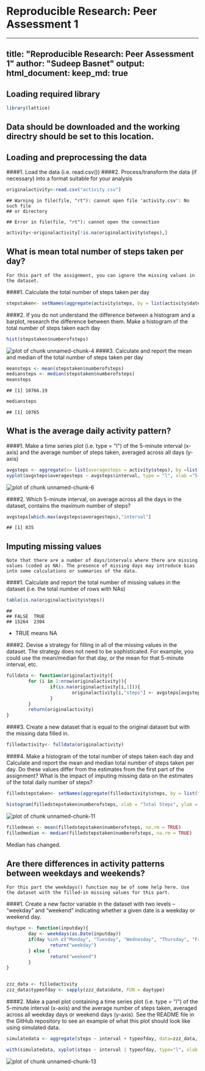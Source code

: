 # Reproducible Research: Peer Assessment 1
---
title: "Reproducible Research: Peer Assessment 1"
author: "Sudeep Basnet" 
output:
html_document:
keep_md: true
---
 
## Loading required library

```r
library(lattice)
```

## Data should be downloaded and the working directry should be set to this location.

## Loading and preprocessing the data
####1. Load the data (i.e. read.csv())
####2. Process/transform the data (if necessary) into a format suitable for your analysis

```r
originalactivity<-read.csv("activity.csv")
```

```
## Warning in file(file, "rt"): cannot open file 'activity.csv': No such file
## or directory
```

```
## Error in file(file, "rt"): cannot open the connection
```

```r
activity<-originalactivity[!is.na(originalactivity$steps),]
```
## What is mean total number of steps taken per day?
```
For this part of the assignment, you can ignore the missing values in the dataset.
```
####1. Calculate the total number of steps taken per day

```r
stepstaken<- setNames(aggregate(activity$steps, by = list(activity$date), FUN=sum),c("date","numberofsteps"))
```

####2. If you do not understand the difference between a histogram and a barplot, research the difference between them. Make a histogram of the total number of steps taken each day

```r
hist(stepstaken$numberofsteps)
```

![plot of chunk unnamed-chunk-4](figure/unnamed-chunk-4-1.png)
####3. Calculate and report the mean and median of the total number of steps taken per day

```r
meansteps <- mean(stepstaken$numberofsteps)
mediansteps <- median(stepstaken$numberofsteps)
meansteps
```

```
## [1] 10766.19
```

```r
mediansteps
```

```
## [1] 10765
```
## What is the average daily activity pattern?

####1. Make a time series plot (i.e. type = "l") of the 5-minute interval (x-axis) and the average number of steps taken, averaged across all days (y-axis)

```r
avgsteps <- aggregate(x= list(averagesteps = activity$steps), by =list(interval = activity$interval), FUN = mean)
xyplot(avgsteps$averagesteps ~ avgsteps$interval, type = "l", xlab ="5-minute interval", ylab = "the average number of steps taken", main = "Average daily activity pattern")
```

![plot of chunk unnamed-chunk-6](figure/unnamed-chunk-6-1.png)

####2. Which 5-minute interval, on average across all the days in the dataset, contains the maximum number of steps?

```r
avgsteps[which.max(avgsteps$averagesteps),"interval"]
```

```
## [1] 835
```
## Imputing missing values
```
Note that there are a number of days/intervals where there are missing values (coded as NA). The presence of missing days may introduce bias into some calculations or summaries of the data. 
```

####1. Calculate and report the total number of missing values in the dataset (i.e. the total number of rows with NAs)


```r
table(is.na(originalactivity$steps))
```

```
## 
## FALSE  TRUE 
## 15264  2304
```
* TRUE means NA

####2. Devise a strategy for filling in all of the missing values in the dataset. The strategy does not need to be sophisticated. For example, you could use the mean/median for that day, or the mean for that 5-minute interval, etc.

```r
fulldata <- function(originalactivity){
        for (i in 1:nrow(originalactivity)){
                if(is.na(originalactivity[i,1])){
                        originalactivity[i,"steps"] <- avgsteps[avgsteps$interval == originalactivity[i,"interval"],"averagesteps"] 
                }
        }
        return(originalactivity)
}
```

####3. Create a new dataset that is equal to the original dataset but with the missing data filled in.

```r
filledactivity<- fulldata(originalactivity)
```

####4. Make a histogram of the total number of steps taken each day and Calculate and report the mean and median total number of steps taken per day. Do these values differ from the estimates from the first part of the assignment? What is the impact of imputing missing data on the estimates of the total daily number of steps?

```r
filledstepstaken<- setNames(aggregate(filledactivity$steps, by = list(filledactivity$date), FUN=sum),c("date","numberofsteps"))

histogram(filledstepstaken$numberofsteps, xlab = "Total Steps", ylab = "Frequency", main ="steps taken each day", breaks =  20)
```

![plot of chunk unnamed-chunk-11](figure/unnamed-chunk-11-1.png)

```r
filledmean <- mean(filledstepstaken$numberofsteps, na.rm = TRUE)
filledmedian <- median(filledstepstaken$numberofsteps, na.rm = TRUE)
```

Median has changed.

## Are there differences in activity patterns between weekdays and weekends?
```
For this part the weekdays() function may be of some help here. Use the dataset with the filled-in missing values for this part.
```

####1. Create a new factor variable in the dataset with two levels – “weekday” and “weekend” indicating whether a given date is a weekday or weekend day.

```r
daytype <- function(inputday){
        day <- weekdays(as.Date(inputday))
        if(day %in% c("Monday", "Tuesday", "Wednesday", "Thursday", "Friday")){
                return("weekday")
        } else {
                return("weekend")
        } 
}


zzz_data <- filledactivity
zzz_data$typeofday <- sapply(zzz_data$date, FUN = daytype)
```

####2. Make a panel plot containing a time series plot (i.e. type = "l") of the 5-minute interval (x-axis) and the average number of steps taken, averaged across all weekday days or weekend days (y-axis). See the README file in the GitHub repository to see an example of what this plot should look like using simulated data.

```r
simulatedata <- aggregate(steps ~ interval + typeofday, data=zzz_data, mean)

with(simulatedata, xyplot(steps ~ interval | typeofday, type="l", xlab = "Interval", ylab = "Steps", layout = c(1, 2)))
```

![plot of chunk unnamed-chunk-13](figure/unnamed-chunk-13-1.png)
